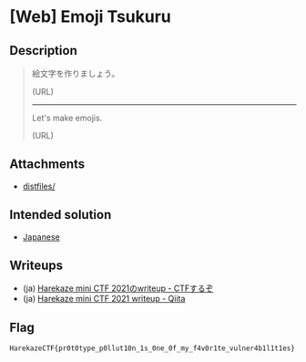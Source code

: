 # [Web] Emoji Tsukuru
## Description
> 絵文字を作りましょう。
> 
> (URL)
> 
> ---
> 
> Let's make emojis.
> 
> (URL)

## Attachments
- [distfiles/](distfiles/)

## Intended solution
- [Japanese](https://st98.github.io/diary/posts/2021-12-25-harekaze-mini-ctf-2021.html#web-500-emoji-tsukuru-1-solves)

## Writeups
- (ja) [Harekaze mini CTF 2021のwriteup - CTFするぞ](https://ptr-yudai.hatenablog.com/entry/2021/12/24/223321#Web-Emoji-Tsukuru)
- (ja) [Harekaze mini CTF 2021 writeup - Qiita](https://qiita.com/kusano_k/items/e283edda5733f4e99ee0#emoji-tsukuru)

## Flag
```
HarekazeCTF{pr0t0type_p0llut10n_1s_0ne_0f_my_f4v0r1te_vulner4b1l1t1es}
```